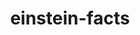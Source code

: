 ﻿---
title: einstein-facts
text: 'Μάθηση δεν είναι να γνωρίζεις τα δεδομένα αλλά να εκπαιδεύεις το μυαλό σου να σκέφτεται.'
person: Albert Einstein
layout: quote
header: no
show_meta: false
categories:
  - quotes
tags:
  - method
  - AlbertEinstein
---